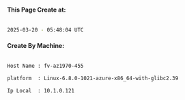 
   
#### This Page Create at:

```bash

2025-03-20 - 05:48:04 UTC

```

#### Create By Machine:

```bash

Host Name : fv-az1970-455

platform  : Linux-6.8.0-1021-azure-x86_64-with-glibc2.39

Ip Local  : 10.1.0.121

```


